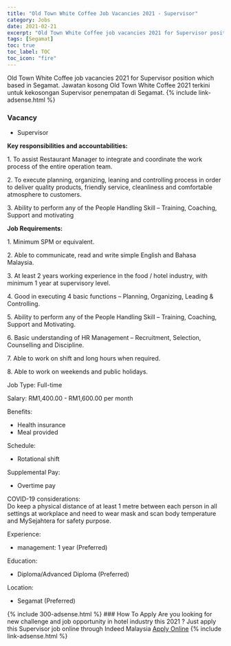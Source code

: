 ```yaml
---
title: "Old Town White Coffee Job Vacancies 2021 - Supervisor" 
category: Jobs 
date: 2021-02-21 
excerpt: "Old Town White Coffee job vacancies 2021 for Supervisor position which based in Segamat. Jawatan kosong Old Town White Coffee 2021 terkini untuk kekosongan Supervisor penempatan di Segamat" 
tags: [Segamat] 
toc: true 
toc_label: TOC 
toc_icon: "fire" 
--- 
```


Old Town White Coffee job vacancies 2021 for Supervisor position which based in Segamat. Jawatan kosong Old Town White Coffee 2021 terkini untuk kekosongan Supervisor penempatan di Segamat. 
{% include link-adsense.html %} 
### Vacancy 
- Supervisor 
<div><p><b>Key responsibilities and accountabilities: </b></p><p>1. To assist Restaurant Manager to integrate and coordinate the work process of the entire operation team.</p><p>2. To execute planning, organizing, leaning and controlling process in order to deliver quality products, friendly service, cleanliness and comfortable atmosphere to customers.</p><p>3. Ability to perform any of the People Handling Skill &#8211; Training, Coaching, Support and motivating</p><p><b>Job Requirements: </b></p><p>1. Minimum SPM or equivalent.</p><p>2. Able to communicate, read and write simple English and Bahasa Malaysia.</p><p>3. At least 2 years working experience in the food / hotel industry, with minimum 1 year at supervisory level.</p><p>4. Good in executing 4 basic functions &#8211; Planning, Organizing, Leading &amp; Controlling.</p><p>5. Ability to perform any of the People Handling Skill &#8211; Training, Coaching, Support and Motivating.</p><p>6. Basic understanding of HR Management &#8211; Recruitment, Selection, Counselling and Discipline.</p><p>7. Able to work on shift and long hours when required.</p><p>8. Able to work on weekends and public holidays.</p><p>Job Type: Full-time</p><p>Salary: RM1,400.00 - RM1,600.00 per month</p><p>Benefits:</p><ul><li>Health insurance</li><li>Meal provided</li></ul><p>Schedule:</p><ul><li>Rotational shift</li></ul><p>Supplemental Pay:</p><ul><li>Overtime pay</li></ul><p>COVID-19 considerations:<br>Do keep a physical distance of at least 1 metre between each person in all settings at workplace and need to wear mask and scan body temperature and MySejahtera for safety purpose.</p><p>Experience:</p><ul><li>management: 1 year (Preferred)</li></ul><p>Education:</p><ul><li>Diploma/Advanced Diploma (Preferred)</li></ul><p>Location:</p><ul><li>Segamat (Preferred)</li></ul></div> 
{% include 300-adsense.html %} 
### How To Apply 
Are you looking for new challenge and job opportunity in hotel industry this 2021 ?
Just apply this Supervisor job online through Indeed Malaysia 
<a href="https://malaysia.indeed.com/viewjob?jk=c51f54f9582553c4" class="btn btn--info" target="_blank" rel="nofollow noopenner">Apply Online</a> 
{% include link-adsense.html %} 